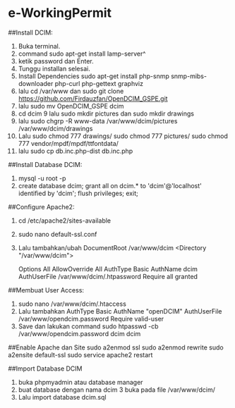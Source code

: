 # e-WorkingPermit

##Install DCIM:
1. Buka terminal.
2. command sudo apt-get install lamp-server^
3. ketik password dan Enter.
4. Tunggu installan selesai.
5. Install Dependencies sudo apt-get install php-snmp snmp-mibs-downloader php-curl php-gettext
graphviz
6. lalu cd /var/www dan sudo git clone https://github.com/Firdauzfan/OpenDCIM_GSPE.git
7. lalu sudo mv OpenDCIM_GSPE dcim
8. cd dcim
9 lalu sudo mkdir pictures dan sudo mkdir drawings
10. lalu sudo chgrp -R www-data /var/www/dcim/pictures /var/www/dcim/drawings
11. Lalu
sudo chmod 777 drawings/
sudo chmod 777 pictures/
sudo chmod 777 vendor/mpdf/mpdf/ttfontdata/
11. lalu sudo cp db.inc.php-dist db.inc.php

##Install Database DCIM:
1. mysql -u root -p
2. create database dcim;
grant all on dcim.* to 'dcim'@'localhost' identified by 'dcim';
flush privileges;
exit;

##Configure Apache2:
1. cd /etc/apache2/sites-available
2. sudo nano default-ssl.conf
3. Lalu tambahkan/ubah
    DocumentRoot /var/www/dcim
    <Directory "/var/www/dcim">

    Options All
    AllowOverride All
    AuthType Basic
    AuthName dcim
    AuthUserFile /var/www/dcim/.htpassword
    Require all granted
    </Directory>

##Membuat User Access:
1. sudo nano /var/www/dcim/.htaccess
2. Lalu tambahkan
AuthType Basic
AuthName "openDCIM"
AuthUserFile /var/www/opendcim.password
Require valid-user
3. Save dan lakukan command sudo htpasswd -cb /var/www/opendcim.password dcim dcim

##Enable Apache dan Site
sudo a2enmod ssl
sudo a2enmod rewrite
sudo a2ensite default-ssl
sudo service apache2 restart

##Import Database DCIM
1. buka phpmyadmin atau database manager
2. buat database dengan nama dcim
3 buka pada file /var/www/dcim/
4. Lalu import database dcim.sql
